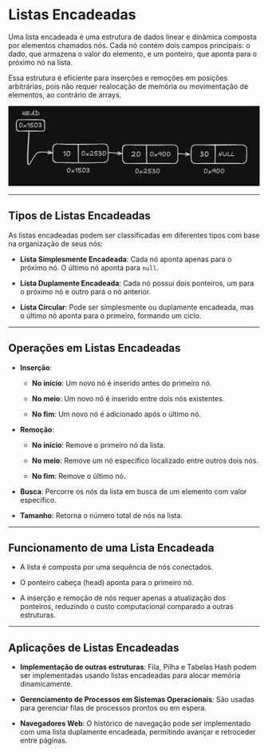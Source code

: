 # Listas Encadeadas

Uma lista encadeada é uma estrutura de dados linear e dinâmica composta por elementos chamados nós. Cada nó contém dois campos principais: o dado, que armazena o valor do elemento, e um ponteiro, que aponta para o próximo nó na lista.

Essa estrutura é eficiente para inserções e remoções em posições arbitrárias, pois não requer realocação de memória ou movimentação de elementos, ao contrário de arrays.

![linked_list](./linked_list.png)

---

## Tipos de Listas Encadeadas
As listas encadeadas podem ser classificadas em diferentes tipos com base na organização de seus nós:

* **Lista Simplesmente Encadeada**: Cada nó aponta apenas para o próximo nó. O último nó aponta para ```null```.

* **Lista Duplamente Encadeada**: Cada nó possui dois ponteiros, um para o próximo nó e outro para o nó anterior.

* **Lista Circular**: Pode ser simplesmente ou duplamente encadeada, mas o último nó aponta para o primeiro, formando um ciclo.

---

## Operações em Listas Encadeadas

* **Inserção**:
  * **No início**: Um novo nó é inserido antes do primeiro nó.

  * **No meio**: Um novo nó é inserido entre dois nós existentes.

  * **No fim**: Um novo nó é adicionado após o último nó.

* **Remoção**:
  * **No início**: Remove o primeiro nó da lista.

  * **No meio**: Remove um nó específico localizado entre outros dois nós.

  * **No fim**: Remove o último nó.

* **Busca**: Percorre os nós da lista em busca de um elemento com valor específico.

* **Tamanho**: Retorna o número total de nós na lista.

---

## Funcionamento de uma Lista Encadeada

* A lista é composta por uma sequência de nós conectados.

* O ponteiro cabeça (head) aponta para o primeiro nó.

* A inserção e remoção de nós requer apenas a atualização dos ponteiros, reduzindo o custo computacional comparado a outras estruturas.

---

## Aplicações de Listas Encadeadas

* **Implementação de outras estruturas**: Fila, Pilha e Tabelas Hash podem ser implementadas usando listas encadeadas para alocar memória dinamicamente.

* **Gerenciamento de Processos em Sistemas Operacionais**: São usadas para gerenciar filas de processos prontos ou em espera.

* **Navegadores Web**: O histórico de navegação pode ser implementado com uma lista duplamente encadeada, permitindo avançar e retroceder entre páginas.
